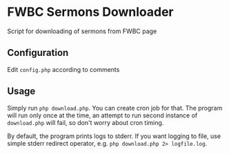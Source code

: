 # FWBC Sermons Downloader
Script for downloading of sermons from FWBC page

## Configuration
Edit `config.php` according to comments

## Usage
Simply run `php download.php`. You can create cron job for that.
The program will run only once at the time, an attempt to run second instance of `download.php` will fail,
so don't worry about cron timing.

By default, the program prints logs to stderr. If you want logging to file, use simple stderr redirect operator,
e.g. `php download.php 2> logfile.log`.

